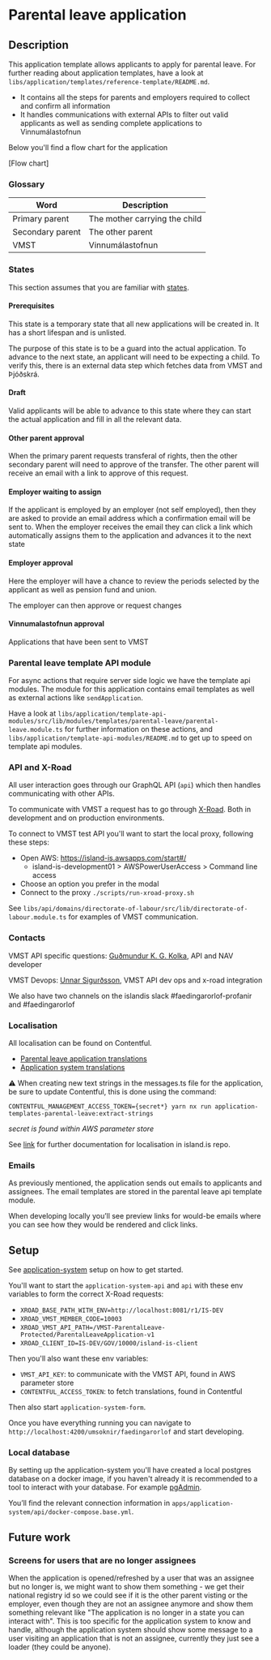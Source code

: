 # Parental leave application

## Description

This application template allows applicants to apply for parental leave. For further reading about application templates, have a look at `libs/application/templates/reference-template/README.md`.

- It contains all the steps for parents and employers required to collect and confirm all information
- It handles communications with external APIs to filter out valid applicants as well as sending complete applications to Vinnumálastofnun

Below you'll find a flow chart for the application

[Flow chart]

### Glossary

| Word             | Description                   |
| ---------------- | ----------------------------- |
| Primary parent   | The mother carrying the child |
| Secondary parent | The other parent              |
| VMST             | Vinnumálastofnun              |

### States

This section assumes that you are familiar with [states](https://docs.devland.is/libs/application/core#states).

#### Prerequisites

This state is a temporary state that all new applications will be created in. It has a short lifespan and is unlisted.

The purpose of this state is to be a guard into the actual application. To advance to the next state, an applicant will need to be expecting a child. To verify this, there is an external data step which fetches data from VMST and Þjóðskrá.

#### Draft

Valid applicants will be able to advance to this state where they can start the actual application and fill in all the relevant data.

#### Other parent approval

When the primary parent requests transferal of rights, then the other secondary parent will need to approve of the transfer. The other parent will receive an email with a link to approve of this request.

#### Employer waiting to assign

If the applicant is employed by an employer (not self employed), then they are asked to provide an email address which a confirmation email will be sent to. When the employer receives the email they can click a link which automatically assigns them to the application and advances it to the next state

#### Employer approval

Here the employer will have a chance to review the periods selected by the applicant as well as pension fund and union.

The employer can then approve or request changes

#### Vinnumalastofnun approval

Applications that have been sent to VMST

### Parental leave template API module

For async actions that require server side logic we have the template api modules. The module for this application contains email templates as well as external actions like `sendApplication`.

Have a look at `libs/application/template-api-modules/src/lib/modules/templates/parental-leave/parental-leave.module.ts` for further information on these actions, and `libs/application/template-api-modules/README.md` to get up to speed on template api modules.

### API and X-Road

All user interaction goes through our GraphQL API (`api`) which then handles communicating with other APIs.

To communicate with VMST a request has to go through [X-Road](https://docs.devland.is/technical-overview/x-road). Both in development and on production environments.

To connect to VMST test API you'll want to start the local proxy, following these steps:

- Open AWS: https://island-is.awsapps.com/start#/
  - island-is-development01 > AWSPowerUserAccess > Command line access
- Choose an option you prefer in the modal
- Connect to the proxy `./scripts/run-xroad-proxy.sh`

See `libs/api/domains/directorate-of-labour/src/lib/directorate-of-labour.module.ts` for examples of VMST communication.

### Contacts

VMST API specific questions:
[Guðmundur K. G. Kolka](mailto:gudmundur.kolka@advania.is), API and NAV developer

VMST Devops:
[Unnar Sigurðsson](mailto:unnar.sigurdsson@vmst.is), VMST API dev ops and x-road integration

We also have two channels on the islandis slack #faedingarorlof-profanir and #faedingarorlof

### Localisation

All localisation can be found on Contentful.

- [Parental leave application translations](https://app.contentful.com/spaces/8k0h54kbe6bj/entries/pl.application)
- [Application system translations](https://app.contentful.com/spaces/8k0h54kbe6bj/entries/application.system)

⚠️ When creating new text strings in the messages.ts file for the application, be sure to update Contentful, this is done using the command:

```
CONTENTFUL_MANAGEMENT_ACCESS_TOKEN={secret*} yarn nx run application-templates-parental-leave:extract-strings
```

_secret is found within AWS parameter store_

See [link](https://docs.devland.is/apps/web/subpages#contentful) for further documentation for localisation in island.is repo.

### Emails

As previously mentioned, the application sends out emails to applicants and assignees. The email templates are stored in the parental leave api template module.

When developing locally you’ll see preview links for would-be emails where you can see how they would be rendered and click links.

## Setup

See [application-system](https://docs.devland.is/apps/application-system) setup on how to get started.

You'll want to start the `application-system-api` and `api` with these env variables to form the correct X-Road requests:

- `XROAD_BASE_PATH_WITH_ENV=http://localhost:8081/r1/IS-DEV`
- `XROAD_VMST_MEMBER_CODE=10003`
- `XROAD_VMST_API_PATH=/VMST-ParentalLeave-Protected/ParentalLeaveApplication-v1`
- `XROAD_CLIENT_ID=IS-DEV/GOV/10000/island-is-client`

Then you'll also want these env variables:

- `VMST_API_KEY`: to communicate with the VMST API, found in AWS parameter store
- `CONTENTFUL_ACCESS_TOKEN`: to fetch translations, found in Contentful

Then also start `application-system-form`.

Once you have everything running you can navigate to `http://localhost:4200/umsoknir/faedingarorlof` and start developing.

### Local database

By setting up the application-system you'll have created a local postgres database on a docker image, if you haven't already it is recommended to a tool to interact with your database. For example [pgAdmin](https://www.pgadmin.org/download/).

You’ll find the relevant connection information in `apps/application-system/api/docker-compose.base.yml`.

## Future work

### Screens for users that are no longer assignees

When the application is opened/refreshed by a user that was an assignee but no longer is, we might want to show them something - we get their national registry id so we could see if it is the other parent visting or the employer, even though they are not an assignee anymore and show them something relevant like "The application is no longer in a state you can interact with". This is too specific for the application system to know and handle, although the application system should show some message to a user visiting an application that is not an assignee, currently they just see a loader (they could be anyone).
